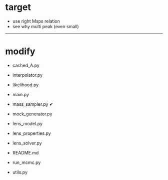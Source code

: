 # target

- use right Msps relation
- see why multi peak (even small)

---------------
# modify

- cached_A.py 
- interpolator.py

- likelihood.py
- main.py
- mass_sampler.py      &#x2714;
- mock_generator.py

- lens_model.py
- lens_properties.py
- lens_solver.py

- README.md
- run_mcmc.py

- utils.py